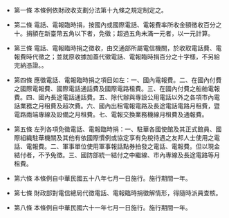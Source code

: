 * 第一條 本條例依財政收支劃分法第十九條之規定制定之。

* 第二條 電話、電報臨時捐，按國內或國際電話、電報費率所收金額徵收百分之十。捐額在新臺幣五角以下者，免徵；超過五角未滿一元者，以一元計算。

* 第三條 電話、電報臨時捐之徵收，由交通部所屬電信機關，於收取電話費、電報費時代徵之；並就原收據加蓋代徵電話、電報臨時捐百分之十字樣，不另給完納憑證。。

* 第四條 應徵電話、電報臨時捐之項目如左：一、國內電報費。二、在國內付費之國際電報費、國際電話通話費及國際電路租費。三、在國內付費之船舶電報費。四、國內長途電話通話費。五、除代辦與專設公用電話以外之各項市內電話業務之月租費及超次費。六、國內出租電報電路及長途電話電路月租費，暨電路兩端專線及設備之月租費。七、電報交換業務機線月租費及通報費。

* 第五條 左列各項免徵電話、電報臨時捐：一、駐華各國使館及其正式館員、國際組織駐華機關及其他有依國際慣例或協定享有免稅待遇之友邦人士使用之電話、電報費。二、軍事單位使用軍事報話點券拍發之電話、電報費。但以現金結付者，不予免徵。三、國防部統一結付之中繼線、市內專線及長途電路等月租費。

* 第六條 本條例自中華民國五十八年七月一日施行。施行期間一年。

* 第七條 財政部對電信總局代徵電話、電報臨時捐徵解情形，得隨時派員查核。

* 第八條 本條例自中華民國六十一年七月一日施行。施行期間一年。

